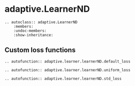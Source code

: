 # adaptive.LearnerND

```{eval-rst}
.. autoclass:: adaptive.LearnerND
    :members:
    :undoc-members:
    :show-inheritance:
```

## Custom loss functions

```{eval-rst}
.. autofunction:: adaptive.learner.learnerND.default_loss
```

```{eval-rst}
.. autofunction:: adaptive.learner.learnerND.uniform_loss
```

```{eval-rst}
.. autofunction:: adaptive.learner.learnerND.std_loss
```

